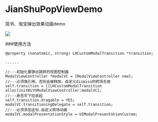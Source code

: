 # JianShuPopViewDemo
简书、淘宝弹出效果动画demo

![](https://github.com/LinBling/JianShuPopViewDemo/blob/master/2016-02-03%2016_20_30.gif)

###使用方法

    @property (nonatomic, strong) LHCustomModalTransition *transition;
    
    ......
    
    //---初始化要弹出跳转的视图控制器
    ModalViewController *modalVC = [ModalViewController new];
    //---必须强引用，否则会被释放，自定义dismiss的转场无效
    self.transition = [[LHCustomModalTransition alloc]initWithModalViewController:modalVC];
    //---是否可下拉收起
    self.transition.dragable = YES;
    modalVC.transitioningDelegate = self.transition;
    //---必须添加这句.自定义转场动画
    modalVC.modalPresentationStyle = UIModalPresentationCustom;
